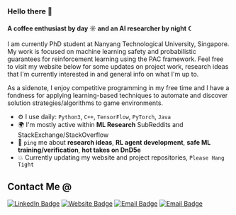 ### Hello there 👋 

#### A coffee enthusiast by day ☼ and an AI researcher by night ☾

I am currently PhD student at Nanyang Technological University, Singapore. My work is focused on machine learning safety and probabilistic guarantees for reinforcement learning using the PAC framework. Feel free to visit my website below for some updates on project work, research ideas that I'm currently interested in and general info on what I'm up to.

As a sidenote, I enjoy competitive programming in my free time and I have a fondness for applying learning-based techniques to automate and discover solution strategies/algorithms to game environments.



- ⚙️ I use daily: `Python3`, `C++`, `TensorFlow`, `PyTorch`, `Java`
- 🌍 I'm mostly active within **ML Research** SubReddits and StackExchange/StackOverflow
- 💬 `ping` me about **research ideas**, **RL agent development**, **safe ML training/verification**, **hot takes on DnD5e**
- :collision: Currently updating my website and project repositories, `Please Hang Tight`


<h2> Contact Me @ </h2>
    <p>
       <a href="https://www.linkedin.com/in/mohit-prashant-000900171/"><img src="https://img.shields.io/badge/-LinkedIn-blue" alt="LinkedIn Badge"></a> 
       <a href="https://mohitprashant.github.io"><img src="https://img.shields.io/badge/-My_Website-red" alt="Website Badge"></a>
       <a href="mailto:mohit010@e.ntu.edu.sg"><img src="https://img.shields.io/badge/-Email-green" alt="Email Badge"></a>
      <a href="mailto:18mohitp@gmail.com"><img src="https://img.shields.io/badge/-Gmail-yellow" alt="Email Badge"></a>
   </p>
